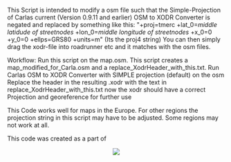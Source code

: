 This Script is intended to modify a osm file such that the Simple-Projection of Carlas current (Version 0.9.11 and earlier) OSM to XODR Converter is negated
 and replaced by something like this: 
 "+proj=tmerc +lat_0=*middle latidude of streetnodes* +lon_0=*middle longitude of streetnodes* +x_0=0 +y_0=0 +ellps=GRS80 +units=m" 
 (Its the proj4 string)
 You can then simply drag the xodr-file into roadrunner etc and it matches with the osm files.


Workflow:
Run this script on the map.osm. This script creates a map_modified_for_Carla.osm and a replace_XodrHeader_with_this.txt.
Run Carlas OSM to XODR Converter with SIMPLE projection (default) on the osm
Replace the header in the resulting .xodr with the text in replace_XodrHeader_with_this.txt
now the xodr should have a correct Projection and georeference for further use

This Code works well for maps in the Europe. For other regions the projection string in this script may have to be adjusted. Some regions may not work at all.


This code was created as a part of
<p align="center"><img src="https://github.com/JHMeusener/osm2xodr/blob/master/Projekt%20und%20F%C3%B6rderlogos%20EN_28.11.2019.jpg" /></p>
